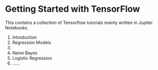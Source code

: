 # Getting Started with TensorFlow
This contains a collection of Tensorflow tutorials mainly written in Jupiter Notebooks. 

1. Introduction 
2. Regression Models
3. 
4. Naive Bayes
5. Logistic Regression
6. ......


